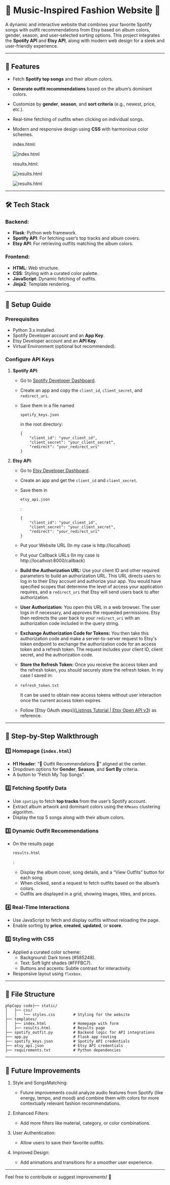 # 🎵 Music-Inspired Fashion Website 🎨

A dynamic and interactive website that combines your favorite Spotify songs with outfit recommendations from Etsy based on album colors, gender, season, and user-selected sorting options. This project integrates the **Spotify API** and **Etsy API**, along with modern web design for a sleek and user-friendly experience.

------

## 🌟 Features

- Fetch **Spotify top songs** and their album colors.

- **Generate outfit recommendations** based on the album’s dominant colors.

- Customize by **gender**, **season**, and **sort criteria** (e.g., newest, price, etc.).

- Real-time fetching of outfits when clicking on individual songs.

- Modern and responsive design using **CSS** with harmonious color schemes.

  index.html:

  ![index.html](https://media.discordapp.net/attachments/1138186732093833329/1308386956794920960/image.png?ex=673dc1cf&is=673c704f&hm=4cdbf7bec34c3cc95fdc70b4d1fb5dfe98f089fc28a1bdd1608efef4910f2f62&=&format=webp&quality=lossless&width=1395&height=771)

  results.html:

  ![results.html](https://media.discordapp.net/attachments/1138186732093833329/1308387627795218493/image.png?ex=673dc26f&is=673c70ef&hm=992985badfe87cf15d13d2ff24fd0ab837bb002cb9e942813ef53530ddadd0aa&=&format=webp&quality=lossless&width=1342&height=771)

  ![results.html](https://media.discordapp.net/attachments/1138186732093833329/1308388139210899526/image.png?ex=673dc2e9&is=673c7169&hm=ea81c5c4a2ba63499c1aca42de636cbc1f72bdf99640f320ea957f93708bdbde&=&format=webp&quality=lossless&width=1342&height=771)

  

------

## 🛠️ Tech Stack

### Backend:

- **Flask**: Python web framework.
- **Spotify API**: For fetching user’s top tracks and album covers.
- **Etsy API**: For retrieving outfits matching the album colors.

### Frontend:

- **HTML**: Web structure.
- **CSS**: Styling with a curated color palette.
- **JavaScript**: Dynamic fetching of outfits.
- **Jinja2**: Template rendering.

------

## 🚀 Setup Guide

### Prerequisites

- Python 3.x installed.
- Spotify Developer account and an **App Key**.
- Etsy Developer account and an **API Key**.
- Virtual Environment (optional but recommended).

###  Configure API Keys

1. **Spotify API**:

   - Go to [Spotify Developer Dashboard](https://developer.spotify.com/dashboard/).

   - Create an app and copy the `client_id`, `client_secret`, and `redirect_uri`.

   - Save them in a file named 

     ```
     spotify_keys.json
     ```

      in the root directory:

     ```
     {
         "client_id": "your_client_id",
         "client_secret": "your_client_secret",
         "redirect": "your_redirect_uri"
     }
     ```

2. **Etsy API**:

   - Go to [Etsy Developer Dashboard](https://developer.etsy.com/).

   - Create an app and get the `client_id` and `client_secret`.

   - Save them in 

     ```
     etsy_api.json
     ```

     :

     ```
     {
         "client_id": "your_client_id",
         "client_secret": "your_client_secret",
         "redirect": "your_redirect_uri"
     }
     ```

   - Put your Website URL (In my case is http://localhost)
   
   - Put your Callback URLs (In my case is http://localhost:8000/callback)
   
   - **Build the Authorization URL:** Use your client ID and other required parameters to build an authorization URL. This URL directs users to log in to their Etsy account and authorize your app. You would have specified scopes that determine the level of access your application requires, and a `redirect_uri` that Etsy will send users back to after authorization.
   
   - **User Authorization:** You open this URL in a web browser. The user logs in if necessary, and approves the requested permissions. Etsy then redirects the user back to your `redirect_uri` with an authorization code included in the query string.
   
   - **Exchange Authorization Code for Tokens:** You then take this authorization code and make a server-to-server request to Etsy's token endpoint to exchange the authorization code for an access token and a refresh token. The request includes your client ID, client secret, and the authorization code.
   
   - **Store the Refresh Token:** Once you receive the access token and the refresh token, you should securely store the refresh token. In my case I saved in:
   
   - ```
     refresh_token.txt
     ```
   
     It can be used to obtain new access tokens without user interaction once the current access token expires.
   
   - Follow [Etsy OAuth steps]([Listings Tutorial | Etsy Open API v3](https://developer.etsy.com/documentation/essentials/authentication#redirect-uris)) as reference.



------

## 🧱 Step-by-Step Walkthrough

### 1️⃣ **Homepage (`index.html`)**

- **H1 Header**: “🎵 Outfit Recommendations 🎨” aligned at the center.
- Dropdown options for **Gender**, **Season**, and **Sort By** criteria.
- A button to “Fetch My Top Songs”.

### 2️⃣ **Fetching Spotify Data**

- Use `spotipy` to fetch **top tracks** from the user’s Spotify account.
- Extract album artwork and dominant colors using the `KMeans` clustering algorithm.
- Display the top 5 songs along with their album colors.

### 3️⃣ **Dynamic Outfit Recommendations**

- On the results page 

  ```
  results.html
  ```

  :

  - Display the album cover, song details, and a “View Outfits” button for each song.
  - When clicked, send a request to fetch outfits based on the album’s colors.
  - Outfits are displayed in a grid, showing images, titles, and prices.

### 4️⃣ **Real-Time Interactions**

- Use JavaScript to fetch and display outfits without reloading the page.
- Enable sorting by **price**, **created**, **updated**, or **score**.

### 5️⃣ **Styling with CSS**

- Applied a curated color scheme:
  - Background: Dark tones (#585248).
  - Text: Soft light shades (#FFFBC7).
  - Buttons and accents: Subtle contrast for interactivity.
- Responsive layout using `flexbox`.

------

## 📂 File Structure

```
phpCopy code├── static/
│   ├── css/
│   │   └── styles.css        # Styling for the website
├── templates/
│   ├── index.html            # Homepage with form
│   ├── results.html          # Results page
├── spotify_outfit.py         # Backend logic for API integrations
├── app.py                    # Flask app routing
├── spotify_keys.json         # Spotify API credentials
├── etsy_api.json             # Etsy API credentials
├── requirements.txt          # Python dependencies
```

------

## 🧩 Future Improvements

1. Style and SongsMatching:

   -  Future improvements could analyze audio features from Spotify (like energy, tempo, and mood) and combine them with colors for more contextually relevant fashion recommendations.

2. Enhanced Filters:

   - Add more filters like material, category, or color combinations. 

3. User Authentication:

   - Allow users to save their favorite outfits.

4. Improved Design:

   - Add animations and transitions for a smoother user experience.

------

Feel free to contribute or suggest improvements! 🌟